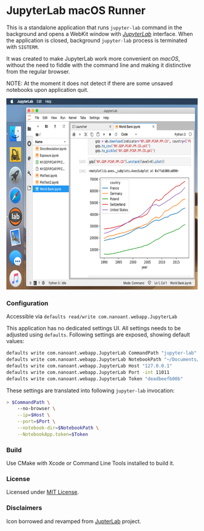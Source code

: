 JupyterLab macOS Runner
=======================

[lab]: https://jupyterlab.readthedocs.io/en/stable/

This is a standalone application that runs `jupyter-lab` command in the background and opens a WebKit window with [*JupyterLab*][lab] interface. When the application is closed, background `jupyter-lab` process is terminated with `SIGTERM`.

It was created to make JupyterLab work more convenient on *macOS*, without the need to fiddle with the command line and making it distinctive from the regular browser.

NOTE: At the moment it does not detect if there are some unsaved notebooks upon application quit.

<img src="Screenshot.png" width="700" height="503" alt="Screenshot">

### Configuration

Accessible via `defaults read/write com.nanoant.webapp.JupyterLab`

This application has no dedicated settings UI. All settings needs to be adjusted using `defaults`. Following settings are exposed, showing default values:
~~~bash
defaults write com.nanoant.webapp.JupyterLab CommandPath "jupyter-lab"
defaults write com.nanoant.webapp.JupyterLab NotebookPath "~/Documents/Notebooks"
defaults write com.nanoant.webapp.JupyterLab Host "127.0.0.1"
defaults write com.nanoant.webapp.JupyterLab Port -int 11011
defaults write com.nanoant.webapp.JupyterLab Token "deadbeefb00b"
~~~

These settings are translated into following `jupyter-lab` invocation:
~~~bash
> $CommandPath \
    --no-browser \
    --ip=$Host \
    --port=$Port \
    --notebook-dir=$NotebookPath \
    --NotebookApp.token=$Token
~~~

### Build

Use CMake with Xcode or Command Line Tools installed to build it.

### License

Licensed under [MIT License](LICENSE).

### Disclaimers

Icon borrowed and revamped from [JupterLab][lab] project.
